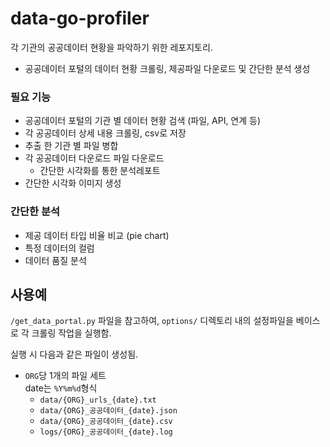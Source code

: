 # data-go-profiler

각 기관의 공공데이터 현황을 파악하기 위한 레포지토리.

- 공공데이터 포털의 데이터 현황 크롤링, 제공파일 다운로드 및 간단한 분석 생성


### 필요 기능

- 공공데이터 포털의 기관 별 데이터 현황 검색 (파일, API, 연계 등)
- 각 공공데이터 상세 내용 크롤링, csv로 저장
- 추출 한 기관 별 파일 병합
- 각 공공데이터 다운로드 파일 다운로드
    - 간단한 시각화를 통한 분석레포트
- 간단한 시각화 이미지 생성


### 간단한 분석

- 제공 데이터 타입 비율 비교 (pie chart)
- 특정 데이터의 컬럼
- 데이터 품질 분석


## 사용예

`/get_data_portal.py` 파일을 참고하여, `options/` 디렉토리 내의 설정파일을 베이스로 각 크롤링 작업을 실행함.

실행 시 다음과 같은 파일이 생성됨.
- `ORG`당 1개의 파일 세트
    <br>date는 `%Y%m%d`형식
    - `data/{ORG}_urls_{date}.txt`
    - `data/{ORG}_공공데이터_{date}.json`
    - `data/{ORG}_공공데이터_{date}.csv`
    - `logs/{ORG}_공공데이터_{date}.log`
    
